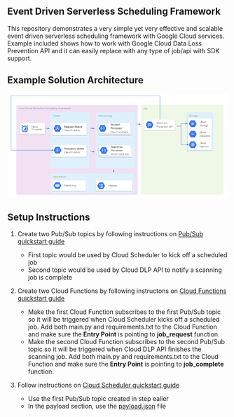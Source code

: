 ## Event Driven Serverless Scheduling Framework

This repository demonstrates a very simple yet very effective and scalable event driven serverless scheduling framework with Google Cloud services. Example included shows how to work with Google Cloud Data Loss Prevention API and it can easily replace with any type of job/api with SDK support.  

## Example Solution Architecture
![Example Architecture](arch.png)

## Setup Instructions
1. Create two Pub/Sub topics by following instructions on [Pub/Sub quickstart guide](https://cloud.google.com/scheduler/docs/quickstart) 
    - First topic would be used by Cloud Scheduler to kick off a scheduled job
    - Second topic would be used by Cloud DLP API to notify a scanning job is complete 

1. Create two Cloud Functions by following instructons on [Cloud Functions quickstart guide](https://cloud.google.com/functions/docs/quickstart-python)
    - Make the first Cloud Function subscribes to the first Pub/Sub topic so it will be triggered when Cloud Scheduler kicks off a scheduled job. Add both main.py and requirements.txt to the Cloud Function and make sure the **Entry Point** is pointing to **job_request** function.
    - Make the second Cloud Function subscribes to the second Pub/Sub topic so it will be triggered when Cloud DLP API finishes the scanning job. Add both main.py and requirements.txt to the Cloud Function and make sure the **Entry Point** is pointing to **job_complete** function.

1. Follow instructions on [Cloud Scheduler quickstart guide](https://cloud.google.com/scheduler/docs/quickstart) 
    - Use the first Pub/Sub topic created in step ealier
    - In the payload section, use the [payload.json](payload.json) file

